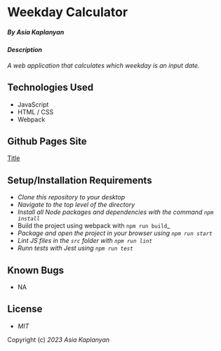 # Weekday Calculator

##### By _Asia Kaplanyan_

#### _Description_

_A web application that calculates which weekday is an input date._

## Technologies Used

* JavaScript
* HTML / CSS
* Webpack

## Github Pages Site

[Title](https://asyakap.github.io/date-calculator/)

## Setup/Installation Requirements

* _Clone this repository to your desktop_
* _Navigate to the top level of the directory_
* _Install all Node packages and dependencies with the command ``npm install``_
* Build the project using webpack with ``npm run build``_
* _Package and open the project in your browser using ``npm run start``_
* _Lint JS files in the ``src`` folder with ``npm run lint``_
* _Runn tests with Jest using ``npm run test``_

## Known Bugs

* NA

## License

* _MIT_

Copyright (c) _2023_ _Asia Kaplanyan_

